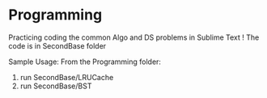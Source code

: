 # Programming
Practicing coding the common Algo and DS problems in Sublime Text ! 
The code is in SecondBase folder

Sample Usage: 
From the Programming folder:

1) run SecondBase/LRUCache
2) run SecondBase/BST






